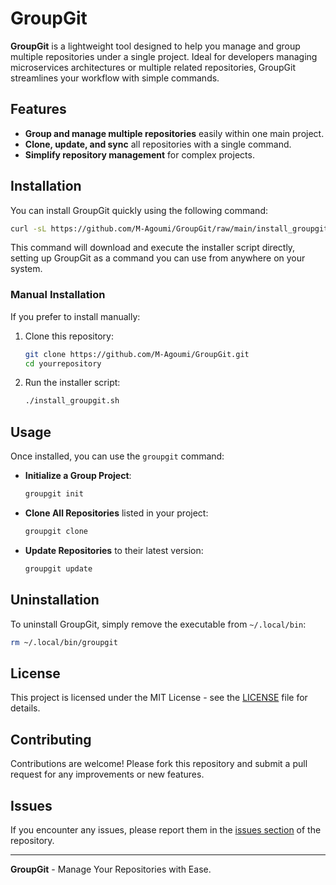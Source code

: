 # GroupGit

**GroupGit** is a lightweight tool designed to help you manage and group multiple repositories under a single project. Ideal for developers managing microservices architectures or multiple related repositories, GroupGit streamlines your workflow with simple commands.

## Features

- **Group and manage multiple repositories** easily within one main project.
- **Clone, update, and sync** all repositories with a single command.
- **Simplify repository management** for complex projects.

## Installation

You can install GroupGit quickly using the following command:

```bash
curl -sL https://github.com/M-Agoumi/GroupGit/raw/main/install_groupgit.sh | sh
```

This command will download and execute the installer script directly, setting up GroupGit as a command you can use from anywhere on your system.

### Manual Installation

If you prefer to install manually:

1. Clone this repository:
   ```bash
   git clone https://github.com/M-Agoumi/GroupGit.git
   cd yourrepository
   ```

2. Run the installer script:
   ```bash
   ./install_groupgit.sh
   ```

## Usage

Once installed, you can use the `groupgit` command:

- **Initialize a Group Project**:
  ```bash
  groupgit init
  ```

- **Clone All Repositories** listed in your project:
  ```bash
  groupgit clone
  ```

- **Update Repositories** to their latest version:
  ```bash
  groupgit update
  ```

## Uninstallation

To uninstall GroupGit, simply remove the executable from `~/.local/bin`:

```bash
rm ~/.local/bin/groupgit
```

## License

This project is licensed under the MIT License - see the [LICENSE](LICENSE) file for details.

## Contributing

Contributions are welcome! Please fork this repository and submit a pull request for any improvements or new features.

## Issues

If you encounter any issues, please report them in the [issues section](https://github.com/M-Agoumi/GroupGit/issues) of the repository.

---

**GroupGit** - Manage Your Repositories with Ease.